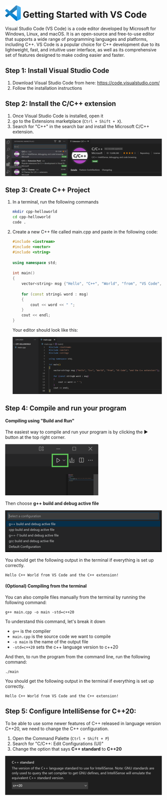 # <img src="../images/5fc81c4015f3db179f71cd8f2bb2a624701bc1ff8bfa5a864909b9a8cf8785ce.png" width=50 style="margin-bottom: -10px"> Getting Started with VS Code

 
Visual Studio Code (VS Code) is a code editor developed by Microsoft for Windows, Linux, and macOS. It is an open-source and free-to-use editor that supports a wide range of programming languages and platforms, including C++. VS Code is a popular choice for C++ development due to its lightweight, fast, and intuitive user interface, as well as its comprehensive set of features designed to make coding easier and faster. 

## Step 1: Install Visual Studio Code
1. Download Visual Studio Code from here: https://code.visualstudio.com/ 
2. Follow the installation instructions

## Step 2: Install the C/C++ extension
1. Once Visual Studio Code is installed, open it 
2. go to the Extensions marketplace (`Ctrl + Shift + X`). 
3. Search for "C++" in the search bar and install the Microsoft C/C++ extension.

![picture 1](../images/0f9a91c97ad7a623ebbd976d9781aee5737a7449d1f684f9c941ee577bb2c31c.png)  

## Step 3: Create C++ Project

1. In a terminal, run the following commands
    ```sh
    mkdir cpp-helloworld
    cd cpp-helloworld
    code .
    ```

2. Create a new C++ file called main.cpp and paste in the following code:

    ```cpp
    #include <iostream>
    #include <vector>
    #include <string>

    using namespace std;

    int main()
    {
        vector<string> msg {"Hello", "C++", "World", "from", "VS Code", "and the C++ extension!"};

        for (const string& word : msg)
        {
            cout << word << " ";
        }
        cout << endl;
    }
    ```

    Your editor should look like this:

    ![picture 3](../images/3bb7f8fbfd0e3c298a4b7df1d9c606e63aafa59264405623c6718e471df838d8.png)  

## Step 4: Compile and run your program

#### Compiling using "Build and Run"
The easiest way to compile and run your program is by clicking the ▶️ button at the top right corner.

<img width=300 src="../images/32b5c868812bde51f834c4af31a3f23c6a034693e497d45c30a100a6b48bd108.png"/> 

Then choose **g++ build and debug active file**

![picture 5](../images/2ffb7f4d967c4809890ef122ba7aa9cd62c5d42eb7c28220b63b74acc9859eb7.png)  

You should get the following output in the terminal if everything is set up correctly.

```
Hello C++ World from VS Code and the C++ extension! 
```

#### (Optional) Compiling from the terminal

You can also compile files manually from the terminal by running the following command:

```
g++ main.cpp -o main -std=c++20
```

To understand this command, let's break it down
- `g++` is the compiler
- `main.cpp` is the source code we want to compile
- `-o main` is the name of the output file 
- `-std=c++20` sets the c++ language version to c++20

And then, to run the program from the command line, run the following command:
```
./main
```

You should get the following output in the terminal if everything is set up correctly.

```
Hello C++ World from VS Code and the C++ extension! 
```

## Step 5: Configure IntelliSense for C++20:

To be able to use some newer features of C++ released in language version C++20, we need to change the C++ configuration. 

1. Open the Command Palette (`Ctrl + Shift + P`)
2. Search for "C/C++: Edit Configurations (UI)"
3. Change the option that says **C++ standard** to **C++20**

![picture 2](../images/5ea82fc3e648593b96f4ab6d63f6848c87fcaa149991cafaa1b97bf950cdd27c.png)  
